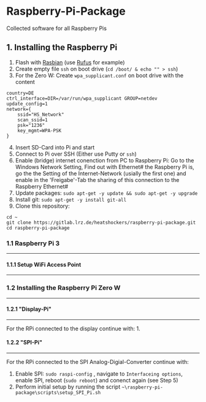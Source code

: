 # Raspberry-Pi-Package

Collected software for all Raspberry Pis


## 1. Installing the Raspberry Pi 
1. Flash with [Rasbian](https://www.raspberrypi.org/downloads/raspbian/) (use [Rufus](https://rufus.ie/) for example)
2. Create empty file `ssh` on boot drive (`cd /boot/ & echo "" > ssh`)
3. For the Zero W: Create `wpa_supplicant.conf` on boot drive with the content 
```
country=DE 
ctrl_interface=DIR=/var/run/wpa_supplicant GROUP=netdev 
update_config=1 
network={
    ssid="HS_Network"
    scan_ssid=1
    psk="1236"
    key_mgmt=WPA-PSK
}
```
4. Insert SD-Card into Pi and start
5. Connect to Pi over SSH (Either use Putty or `ssh`)
6. Enable (bridge) internet conenction from PC to Raspberry Pi: Go to the Windows Network Setting, Find out with Ethernet# the Raspberry Pi is, go the the Setting of the Internet-Network (usially the first one) and enable in the 'Freigabe'-Tab the sharing of this connection to the Raspberry Ethernet#
7. Update packages: `sudo apt-get -y update && sudo apt-get -y upgrade`
8. Install git: `sudo apt-get -y install git-all`
9. Clone this repository:
```
cd ~
git clone https://gitlab.lrz.de/heatshockers/raspberry-pi-package.git
cd raspberry-pi-package
```

### 1.1 Raspberry Pi 3
---

#### 1.1.1 Setup WiFi Access Point
---



### 1.2 Installing the Raspberry Pi Zero W
---


#### 1.2.1 "Display-Pi"
---
For the RPi connected to the display continue with:
1. 


#### 1.2.2 "SPI-Pi"
---
For the RPi connected to the SPI Analog-Digial-Converter continue with:

1. Enable SPI: `sudo raspi-config` , navigate to `Interfaceing options`, enable SPI, reboot (`sudo reboot`) and conenct again (see Step 5)
2. Perform initial setup by running the script `~\raspberry-pi-package\scripts\setup_SPI_Pi.sh`

